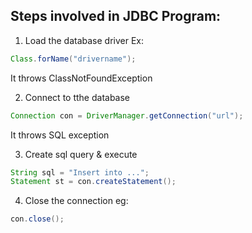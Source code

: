 ## Steps involved in JDBC Program:

1. Load the database driver
Ex: 
```java
Class.forName("drivername");
```
It throws ClassNotFoundException

2. Connect to tthe database
```java
Connection con = DriverManager.getConnection("url");
```
It throws SQL exception

3. Create sql query & execute
```java 
String sql = "Insert into ...";
Statement st = con.createStatement();
```

4. Close the connection
eg:
```java
con.close();
```
